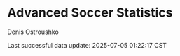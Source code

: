 # Advanced Soccer Statistics
Denis Ostroushko

<!-- gfm -->

Last successful data update: 2025-07-05 01:22:17 CST
